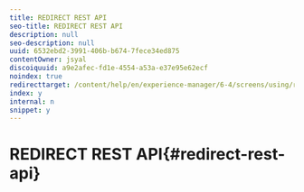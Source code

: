 ```yaml
---
title: REDIRECT REST API
seo-title: REDIRECT REST API
description: null
seo-description: null
uuid: 6532ebd2-3991-406b-b674-7fece34ed875
contentOwner: jsyal
discoiquuid: a9e2afec-fd1e-4554-a53a-e37e95e62ecf
noindex: true
redirecttarget: /content/help/en/experience-manager/6-4/screens/using/rest-api
index: y
internal: n
snippet: y
---
```


# REDIRECT REST API{#redirect-rest-api}

